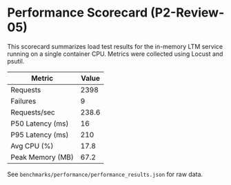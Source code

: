 # Performance Scorecard (P2-Review-05)

This scorecard summarizes load test results for the in-memory LTM service running on a single container CPU.
Metrics were collected using Locust and psutil.

| Metric | Value |
|-------|------|
| Requests | 2398 |
| Failures | 9 |
| Requests/sec | 238.6 |
| P50 Latency (ms) | 16 |
| P95 Latency (ms) | 210 |
| Avg CPU (%) | 17.8 |
| Peak Memory (MB) | 67.2 |

See `benchmarks/performance/performance_results.json` for raw data.
